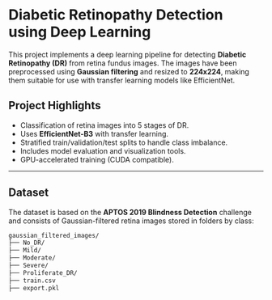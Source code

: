 #  Diabetic Retinopathy Detection using Deep Learning

This project implements a deep learning pipeline for detecting **Diabetic Retinopathy (DR)** from retina fundus images. The images have been preprocessed using **Gaussian filtering** and resized to **224x224**, making them suitable for use with transfer learning models like EfficientNet.

##  Project Highlights

-  Classification of retina images into 5 stages of DR.
-  Uses **EfficientNet-B3** with transfer learning.
-  Stratified train/validation/test splits to handle class imbalance.
-  Includes model evaluation and visualization tools.
-  GPU-accelerated training (CUDA compatible).

---

##  Dataset

The dataset is based on the **APTOS 2019 Blindness Detection** challenge and consists of Gaussian-filtered retina images stored in folders by class:

```bash
gaussian_filtered_images/
├── No_DR/
├── Mild/
├── Moderate/
├── Severe/
├── Proliferate_DR/
├── train.csv
├── export.pkl
